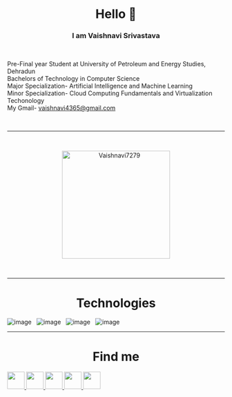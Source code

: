 <!--
### Hi there 👋
*Vaishnavi7279/Vaishnavi7279* is a ✨ special ✨ repository because its `README.md` (this file) appears on your GitHub profile.
Here are some ideas to get you started:
- 🔭 I’m currently working on ...
- 🌱 I’m currently learning ...
- 👯 I’m looking to collaborate on ...
- 🤔 I’m looking for help with ...
- 💬 Ask me about ...
- 📫 How to reach me: ...
- 😄 Pronouns: ...
- ⚡ Fun fact: ...
-->

<h1 align="center">Hello 👋</h1>
<h3 align="center">I am Vaishnavi Srivastava</h3>
</br>

<p>
Pre-Final year Student at University of Petroleum and Energy Studies, Dehradun
</br>
Bachelors of Technology in Computer Science 
</br>
Major Specialization- Artificial Intelligence and Machine Learning
</br>
Minor Specialization- Cloud Computing Fundamentals and Virtualization Techonology
</br>
My Gmail-
<a href="https://mail.google.com/mail/u/0/#inbox">
  vaishnavi4365@gmail.com
</a>
</p>


</br>
<hr style="border:1px white"> </hr>
</br>
<p align="center">
<a href="https://github.com/Vaishnavi7279">
<img height="250em" src="https://github-readme-streak-stats.herokuapp.com/?user=Vaishnavi7279&theme=algolia&count_private=true" alt="Vaishnavi7279"/> 
</a>
</p>
</br>


<hr style="border:1px white"> </hr>
<h1 align="center">Technologies</h1>


![image](https://img.shields.io/badge/Django-092E20?style=for-the-badge&logo=django&logoColor=green)&nbsp;&nbsp;
![image](https://img.shields.io/badge/PostgreSQL-316192?style=for-the-badge&logo=postgresql&logoColor=white)&nbsp;&nbsp;
![image](https://img.shields.io/badge/MySQL-00000F?style=for-the-badge&logo=mysql&logoColor=white)&nbsp;&nbsp;
![image](https://img.shields.io/badge/Python-3776AB?style=for-the-badge&logo=python&logoColor=white)&nbsp;&nbsp;
<hr style="border:1px white"> </hr>
<h1 align="center">Find me</h1>
<a href="https://www.linkedin.com/in/vaishnavi-srivastava-6150411b7/">
  <img width="40px" src="https://img.icons8.com/fluent/48/000000/linkedin.png" />
</a>
<a href="https://www.facebook.com/Vaishnavi.1711">
  <img width="40px" src="https://img.icons8.com/color/48/000000/facebook.png"  />
</a>
<a href="https://www.instagram.com/_vaishnavi93_/">
  <img width="40px" src="https://img.icons8.com/color/48/000000/instagram-new.png"  />
</a>
<a href="https://twitter.com/Vaishnavi4365">
  <img width="40px" src="https://img.icons8.com/fluency/48/000000/twitter.png"  />
</a> 
<a href="https://sites.google.com/view/vaishnavisrivastava/home">
  <img width="40px" src="https://img.icons8.com/fluency/48/000000/document.png"  />
</a>
